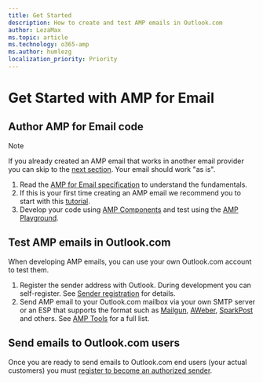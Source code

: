 ```yaml
---
title: Get Started
description: How to create and test AMP emails in Outlook.com
author: LezaMax
ms.topic: article
ms.technology: o365-amp
ms.author: humlezg
localization_priority: Priority
---
```

# Get Started with AMP for Email

## Author AMP for Email code

> [!NOTE]
> If you already created an AMP email that works in another email provider you can skip to the [next section](#test-amp-emails-in-outlookcom). Your email should work "as is".

1. Read the [AMP for Email specification](https://amp.dev/documentation/guides-and-tutorials/learn/amp-email-format) to understand the fundamentals.
1. If this is your first time creating an AMP email we recommend you to start with this [tutorial](https://amp.dev/documentation/guides-and-tutorials/start/create_email/?format=email).
1. Develop your code using [AMP Components](https://amp.dev/documentation/components/?format=email) and test using the [AMP Playground](https://playground.amp.dev/?runtime=amp4email).

## Test AMP emails in Outlook.com

When developing AMP emails, you can use your own Outlook.com account to test them.

1. Register the sender address with Outlook. During development you can self-register. See [Sender registration](register-outlook.md) for details.
1. Send AMP email to your Outlook.com mailbox via your own SMTP server or an ESP that supports the format such as [Mailgun](https://www.mailgun.com/blog/mailgun-supports-amp-email), [AWeber](https://help.aweber.com/hc/en-us/articles/360025741194-Getting-Started-with-AMP-for-Email-in-AWeber), [SparkPost](https://www.sparkpost.com/docs/user-guide/amp-for-email/) and others. See [AMP Tools](https://amp.dev/documentation/tools/) for a full list.

## Send emails to Outlook.com users

Once you are ready to send emails to Outlook.com end users (your actual customers) you must [register to become an authorized sender](register-outlook.md).
